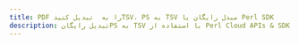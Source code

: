 ---title: PDF را به  تبدیل کنیدTSV، PS به TSV مبدل رایگان یا Perl SDKdescription: تبدیل رایگانPS به TSV با استفاده از Perl Cloud APIs & SDK همچنین اسناد PDF را در Cloud ایجاد، ویرایش و رندر کنید.---